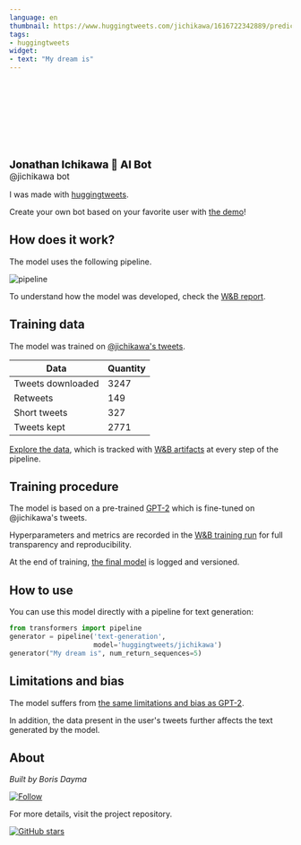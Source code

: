```yaml
---
language: en
thumbnail: https://www.huggingtweets.com/jichikawa/1616722342889/predictions.png
tags:
- huggingtweets
widget:
- text: "My dream is"
---
```


<div>
<div style="width: 132px; height:132px; border-radius: 50%; background-size: cover; background-image: url('https://pbs.twimg.com/profile_images/1351964374672396289/AxM62cUt_400x400.jpg')">
</div>
<div style="margin-top: 8px; font-size: 19px; font-weight: 800">Jonathan Ichikawa 🤖 AI Bot </div>
<div style="font-size: 15px">@jichikawa bot</div>
</div>

I was made with [huggingtweets](https://github.com/borisdayma/huggingtweets).

Create your own bot based on your favorite user with [the demo](https://colab.research.google.com/github/borisdayma/huggingtweets/blob/master/huggingtweets-demo.ipynb)!

## How does it work?

The model uses the following pipeline.

![pipeline](https://github.com/borisdayma/huggingtweets/blob/master/img/pipeline.png?raw=true)

To understand how the model was developed, check the [W&B report](https://wandb.ai/wandb/huggingtweets/reports/HuggingTweets-Train-a-Model-to-Generate-Tweets--VmlldzoxMTY5MjI).

## Training data

The model was trained on [@jichikawa's tweets](https://twitter.com/jichikawa).

| Data | Quantity |
| --- | --- |
| Tweets downloaded | 3247 |
| Retweets | 149 |
| Short tweets | 327 |
| Tweets kept | 2771 |

[Explore the data](https://wandb.ai/wandb/huggingtweets/runs/3i8ms47x/artifacts), which is tracked with [W&B artifacts](https://docs.wandb.com/artifacts) at every step of the pipeline.

## Training procedure

The model is based on a pre-trained [GPT-2](https://huggingface.co/gpt2) which is fine-tuned on @jichikawa's tweets.

Hyperparameters and metrics are recorded in the [W&B training run](https://wandb.ai/wandb/huggingtweets/runs/1gtjo12t) for full transparency and reproducibility.

At the end of training, [the final model](https://wandb.ai/wandb/huggingtweets/runs/1gtjo12t/artifacts) is logged and versioned.

## How to use

You can use this model directly with a pipeline for text generation:

```python
from transformers import pipeline
generator = pipeline('text-generation',
                     model='huggingtweets/jichikawa')
generator("My dream is", num_return_sequences=5)
```

## Limitations and bias

The model suffers from [the same limitations and bias as GPT-2](https://huggingface.co/gpt2#limitations-and-bias).

In addition, the data present in the user's tweets further affects the text generated by the model.

## About

*Built by Boris Dayma*

[![Follow](https://img.shields.io/twitter/follow/borisdayma?style=social)](https://twitter.com/intent/follow?screen_name=borisdayma)

For more details, visit the project repository.

[![GitHub stars](https://img.shields.io/github/stars/borisdayma/huggingtweets?style=social)](https://github.com/borisdayma/huggingtweets)
